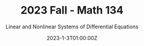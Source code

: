 ---
title: 2023 Fall - Math 134
subtitle: Linear and Nonlinear Systems of Differential Equations
draft: false
featured: true
date: 2023-1-3T01:00:00Z
show_date: false
image:
  filename: featured
  focal_point: Smart
  preview_only: false
---